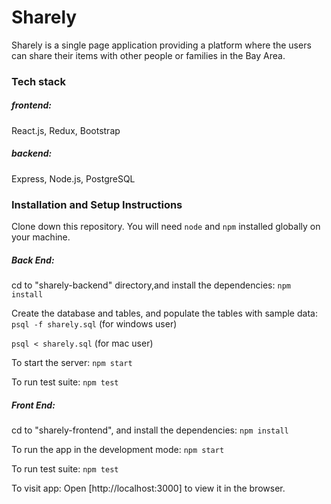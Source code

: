 # Sharely

Sharely is a single page application providing a platform where the users can share their items with other people or families in the Bay Area.

### Tech stack 
##### frontend: 
React.js, Redux, Bootstrap
##### backend: 
Express, Node.js, PostgreSQL

### Installation and Setup Instructions

Clone down this repository. You will need `node` and `npm` installed globally on your machine.

##### Back End:
 cd to "sharely-backend" directory,and  install the dependencies:
    `npm install`

   Create the database and tables,  and populate the tables with sample data:
   `psql -f sharely.sql` (for windows user)

   `psql < sharely.sql` (for mac user)

   To start the server:
   `npm start`

   To run test suite:
	`npm test`


##### Front  End:
cd to "sharely-frontend", and install the dependencies:
   `npm install`

  To run the app in the development mode:
   `npm start`

   To run test suite:
	`npm test`
	
To visit app:
Open [http://localhost:3000] to view it in the browser.